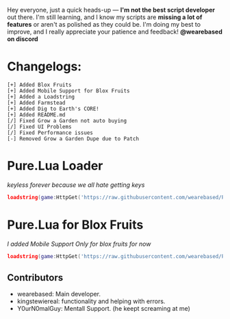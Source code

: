 Hey everyone, just a quick heads-up — **I'm not the best script developer** out there. I'm still learning, and I know my scripts are **missing a lot of features** or aren't as polished as they could be. I'm doing my best to improve, and I really appreciate your patience and feedback! **@wearebased on discord**


# Changelogs:
```ansi
[+] Added Blox Fruits
[+] Added Mobile Support for Blox Fruits
[+] Added a Loadstring
[+] Added Farmstead
[+] Added Dig to Earth's CORE!
[+] Added README.md
[/] Fixed Grow a Garden not auto buying
[/] Fixed UI Problems
[/] Fixed Performance issues
[-] Removed Grow a Garden Dupe due to Patch
```


# Pure.Lua Loader
*keyless forever because we all hate getting keys*
```lua
loadstring(game:HttpGet('https://raw.githubusercontent.com/wearebased/Pure/refs/heads/main/loadstring'))()
```
# Pure.Lua for Blox Fruits 
*I added Mobile Support Only for blox fruits for now* 
```lua
loadstring(game:HttpGet('https://raw.githubusercontent.com/wearebased/Pure/refs/heads/main/2753915549'))()
```



## Contributors
- wearebased: Main developer.
- kingstewiereal: functionality and helping with errors.
- Y0urN0malGuy: Mentall Support. (he keept screaming at me)
